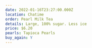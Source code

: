 ```yaml
---
date: 2022-01-16T23:27:00.000Z
location: Chatime
order: Pearl Milk Tea
details: Large, 100% sugar. Less ice
price: $6.20
pearls: Tapioca Pearls
buy_again: Y
---
```

